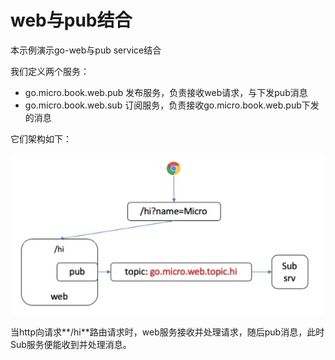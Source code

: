 # web与pub结合

本示例演示go-web与pub service结合

我们定义两个服务：

- go.micro.book.web.pub 发布服务，负责接收web请求，与下发pub消息
- go.micro.book.web.sub 订阅服务，负责接收go.micro.book.web.pub下发的消息

它们架构如下：

![](../../../docs/micro-web.web-pub.png)

当http向请求**/hi**路由请求时，web服务接收并处理请求，随后pub消息，此时Sub服务便能收到并处理消息。